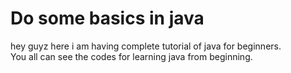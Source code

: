 # Do some basics in java
  hey guyz here i am having complete tutorial of java for beginners.
  <br>
  You all can see the codes for learning java from beginning.

